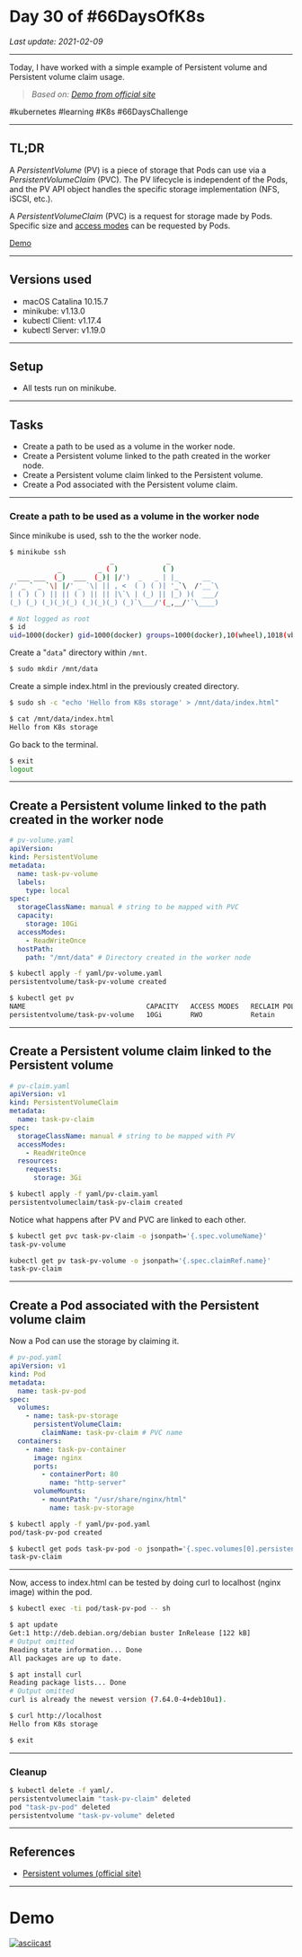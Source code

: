 # Day 30 of #66DaysOfK8s

_Last update: 2021-02-09_

---
Today, I have worked with a simple example of Persistent volume and Persistent volume claim usage.

> _Based on: [Demo from official site](https://kubernetes.io/docs/tasks/configure-pod-container/configure-persistent-volume-storage/)_

#kubernetes #learning #K8s #66DaysChallenge

---

## TL;DR

A _PersistentVolume_ (PV) is a piece of storage that Pods can use via a _PersistentVolumeClaim_ (PVC). The PV lifecycle is independent of the Pods, and the PV API object handles the specific storage implementation (NFS, iSCSI, etc.).

A _PersistentVolumeClaim_ (PVC) is a request for storage made by Pods. Specific size and [access modes](https://kubernetes.io/docs/concepts/storage/persistent-volumes/#access-modes) can be requested by Pods.

[Demo](#demo)

---

## Versions used

* macOS Catalina 10.15.7
* minikube: v1.13.0
* kubectl Client: v1.17.4
* kubectl Server: v1.19.0

---

## Setup

* All tests run on minikube.

---

## Tasks

* Create a path to be used as a volume in the worker node.
* Create a Persistent volume linked to the path created in the worker node.
* Create a Persistent volume claim linked to the Persistent volume.
* Create a Pod associated with the Persistent volume claim.

---

### Create a path to be used as a volume in the worker node

Since minikube is used, ssh to the the worker node.

```bash
$ minikube ssh
                         _             _
            _         _ ( )           ( )
  ___ ___  (_)  ___  (_)| |/')  _   _ | |_      __
/' _ ` _ `\| |/' _ `\| || , <  ( ) ( )| '_`\  /'__`\
| ( ) ( ) || || ( ) || || |\`\ | (_) || |_) )(  ___/
(_) (_) (_)(_)(_) (_)(_)(_) (_)`\___/'(_,__/'`\____)
```

```bash
# Not logged as root
$ id
uid=1000(docker) gid=1000(docker) groups=1000(docker),10(wheel),1018(vboxsf)
```

Create a "```data```" directory within ```/mnt```.

```bash
$ sudo mkdir /mnt/data
```

Create a simple index.html in the previously created directory.

```bash
$ sudo sh -c "echo 'Hello from K8s storage' > /mnt/data/index.html"
```

```bash
$ cat /mnt/data/index.html
Hello from K8s storage
```

Go back to the terminal.

```bash
$ exit
logout
```

---

## Create a Persistent volume linked to the path created in the worker node

```yaml
# pv-volume.yaml
apiVersion:
kind: PersistentVolume
metadata:
  name: task-pv-volume
  labels:
    type: local
spec:
  storageClassName: manual # string to be mapped with PVC
  capacity:
    storage: 10Gi
  accessModes:
    - ReadWriteOnce
  hostPath:
    path: "/mnt/data" # Directory created in the worker node
```

```bash
$ kubectl apply -f yaml/pv-volume.yaml
persistentvolume/task-pv-volume created
```

```bash
$ kubectl get pv
NAME                              CAPACITY   ACCESS MODES   RECLAIM POLICY   STATUS      CLAIM   STORAGECLASS   REASON   AGE
persistentvolume/task-pv-volume   10Gi       RWO            Retain           Available           manual                  10
```

---

## Create a Persistent volume claim linked to the Persistent volume

```yaml
# pv-claim.yaml
apiVersion: v1
kind: PersistentVolumeClaim
metadata:
  name: task-pv-claim
spec:
  storageClassName: manual # string to be mapped with PV
  accessModes:
    - ReadWriteOnce
  resources:
    requests:
      storage: 3Gi
```

```bash
$ kubectl apply -f yaml/pv-claim.yaml
persistentvolumeclaim/task-pv-claim created
```


Notice what happens after PV and PVC are linked to each other.

```bash
$ kubectl get pvc task-pv-claim -o jsonpath='{.spec.volumeName}'
task-pv-volume
```

```bash
kubectl get pv task-pv-volume -o jsonpath='{.spec.claimRef.name}'
task-pv-claim
```

---

## Create a Pod associated with the Persistent volume claim

Now a Pod can use the storage by claiming it.

```yaml
# pv-pod.yaml
apiVersion: v1
kind: Pod
metadata:
  name: task-pv-pod
spec:
  volumes:
    - name: task-pv-storage
      persistentVolumeClaim:
        claimName: task-pv-claim # PVC name
  containers:
    - name: task-pv-container
      image: nginx
      ports:
        - containerPort: 80
          name: "http-server"
      volumeMounts:
        - mountPath: "/usr/share/nginx/html"
          name: task-pv-storage
```

```bash
$ kubectl apply -f yaml/pv-pod.yaml
pod/task-pv-pod created
```

```bash
$ kubectl get pods task-pv-pod -o jsonpath='{.spec.volumes[0].persistentVolumeClaim.claimName}'
task-pv-claim
```

---

Now, access to index.html can be tested by doing curl to localhost (nginx image) within the pod.

```bash
$ kubectl exec -ti pod/task-pv-pod -- sh
```

```bash
$ apt update
Get:1 http://deb.debian.org/debian buster InRelease [122 kB]
# Output omitted
Reading state information... Done
All packages are up to date.
```

```bash
$ apt install curl
Reading package lists... Done
# Output omitted
curl is already the newest version (7.64.0-4+deb10u1).
```

```bash
$ curl http://localhost
Hello from K8s storage
```

```bash
$ exit
```

---

### Cleanup

```bash
$ kubectl delete -f yaml/.
persistentvolumeclaim "task-pv-claim" deleted
pod "task-pv-pod" deleted
persistentvolume "task-pv-volume" deleted
```

---

## References

* [Persistent volumes (official site)](https://kubernetes.io/docs/concepts/storage/persistent-volumes/)

---

# Demo

[![asciicast](https://asciinema.org/a/7s6PQuJLSZQ5n6exuxDvJkXuX.svg)](https://asciinema.org/a/7s6PQuJLSZQ5n6exuxDvJkXuX)
